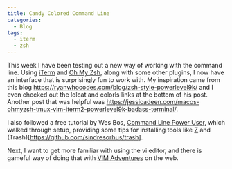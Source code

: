 ```yaml
---
title: Candy Colored Command Line
categories: 
  - Blog
tags:
  - iterm
  - zsh
---
```


This week I have been testing out a new way of working with the command line. Using [iTerm](https://iterm2.com/index.html) and [Oh My Zsh](https://ohmyz.sh/), along with some other plugins, I now have an interface that is surprisingly fun to work with. My inspiration came from this blog <https://ryanwhocodes.com/blog/zsh-style-powerlevel9k/> and I even checked out the lolcat and colorls links at the bottom of his post. Another post that was helpful was <https://jessicadeen.com/macos-ohmyzsh-tmux-vim-iterm2-powerlevel9k-badass-terminal/>.

I also followed a free tutorial by Wes Bos, [Command Line Power User](https://commandlinepoweruser.com/), which walked through setup, providing some tips for installing tools like [Z](https://github.com/rupa/z) and (Trash)[https://github.com/sindresorhus/trash].

Next, I want to get more familiar with using the vi editor, and there is gameful way of doing that with [VIM Adventures](https://vim-adventures.com/) on the web.

